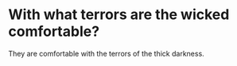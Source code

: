 # With what terrors are the wicked comfortable?

They are comfortable with the terrors of the thick darkness.
